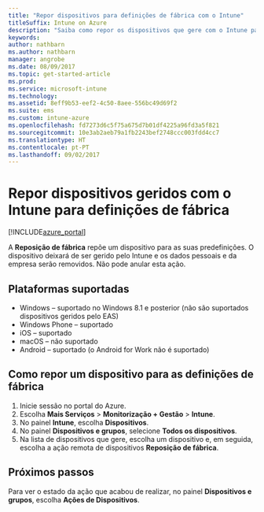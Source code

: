 ```yaml
---
title: "Repor dispositivos para definições de fábrica com o Intune"
titleSuffix: Intune on Azure
description: "Saiba como repor os dispositivos que gere com o Intune para as definições de fábrica.\""
keywords: 
author: nathbarn
ms.author: nathbarn
manager: angrobe
ms.date: 08/09/2017
ms.topic: get-started-article
ms.prod: 
ms.service: microsoft-intune
ms.technology: 
ms.assetid: 8eff9b53-eef2-4c50-8aee-556bc49d69f2
ms.suite: ems
ms.custom: intune-azure
ms.openlocfilehash: fd7273d6c5f75a675d7b01df4225a96fd3a5f821
ms.sourcegitcommit: 10e3ab2aeb79a1fb2243bef2748ccc003fdd4cc7
ms.translationtype: HT
ms.contentlocale: pt-PT
ms.lasthandoff: 09/02/2017
---
```

# <a name="reset-intune-managed-devices-to-factory-settings"></a>Repor dispositivos geridos com o Intune para definições de fábrica


[!INCLUDE[azure_portal](./includes/azure_portal.md)]

A **Reposição de fábrica** repõe um dispositivo para as suas predefinições. O dispositivo deixará de ser gerido pelo Intune e os dados pessoais e da empresa serão removidos. Não pode anular esta ação.

## <a name="supported-platforms"></a>Plataformas suportadas

- Windows – suportado no Windows 8.1 e posterior (não são suportados dispositivos geridos pelo EAS)
- Windows Phone – suportado
- iOS – suportado
- macOS – não suportado
- Android – suportado (o Android for Work não é suportado)

## <a name="how-to-reset-a-device-to-factory-settings"></a>Como repor um dispositivo para as definições de fábrica

1. Inicie sessão no portal do Azure.
2. Escolha **Mais Serviços** > **Monitorização + Gestão** > **Intune**.
3. No painel **Intune**, escolha **Dispositivos**.
4. No painel **Dispositivos e grupos**, selecione **Todos os dispositivos**.
5. Na lista de dispositivos que gere, escolha um dispositivo e, em seguida, escolha a ação remota de dispositivos **Reposição de fábrica**.

## <a name="next-steps"></a>Próximos passos

Para ver o estado da ação que acabou de realizar, no painel **Dispositivos e grupos**, escolha **Ações de Dispositivos**.

